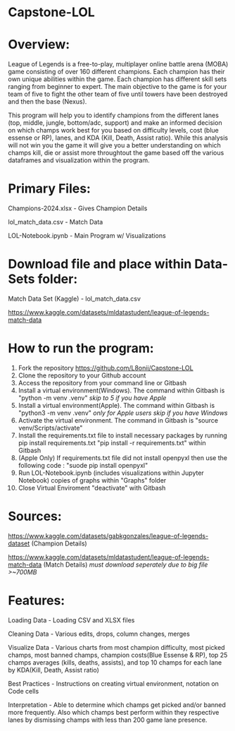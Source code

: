 # Capstone-LOL

# Overview:

League of Legends is a free-to-play, multiplayer online battle arena (MOBA) game consisting of over 160 different champions. Each champion has their own unique abilities within the game. Each champion has different skill sets ranging from beginner to expert. The main objective to the game is for your team of five to fight the other team of five until towers have been destroyed and then the base (Nexus). 

This program will help you to identify champions from the different lanes (top, middle, jungle, bottom/adc, support) and make an informed decision on which champs work best for you based on difficulty levels, cost (blue essense or RP), lanes, and KDA (Kill, Death, Assist ratio). While this analysis will not win you the game it will give you a better understanding on which champs kill, die or assist more throughtout the game based off the various dataframes and visualization within the program. 

# Primary Files:

Champions-2024.xlsx - Gives Champion Details

lol_match_data.csv - Match Data
 
LOL-Notebook.ipynb - Main Program w/ Visualizations 

# Download file and place within Data-Sets folder:

Match Data Set (Kaggle) - lol_match_data.csv

https://www.kaggle.com/datasets/mldatastudent/league-of-legends-match-data

# How to run the program:

1) Fork the repository https://github.com/L8onii/Capstone-LOL
2) Clone the repository to your Github account
3) Access the repository from your command line or Gitbash
4) Install a virtual environment(Windows). The command within Gitbash is "python -m venv .venv" *skip to 5 if you have Apple*
5) Install a virtual environment(Apple). The command within Gitbash is "python3 -m venv .venv" *only for Apple users skip if you have Windows*
6) Activate the virtual environment. The command in Gitbash is "source venv/Scripts/activate"
7) Install the requirements.txt file to install necessary packages by running pip install requirements.txt "pip install -r requirements.txt" within Gitbash
8) (Apple Only) If requirements.txt file did not install openpyxl then use the following code : "suode pip install openpyxl"
9) Run LOL-Notebook.ipynb (includes visualizations within Jupyter Notebook) copies of graphs within "Graphs" folder
10) Close Virtual Enviroment "deactivate" with Gitbash

# Sources:

https://www.kaggle.com/datasets/gabkgonzales/league-of-legends-dataset (Champion Details)

https://www.kaggle.com/datasets/mldatastudent/league-of-legends-match-data (Match Details) *must download seperately due to big file >~700MB*

# Features:

Loading Data - Loading CSV and XLSX files

Cleaning Data - Various edits, drops, column changes, merges

Visualize Data - Various charts from most champion difficulty, most picked champs, most banned champs, champion costs(Blue Essense & RP), top 25 champs averages (kills, deaths, assists), and top 10 champs for each lane by KDA(Kill, Death, Assist ratio)

Best Practices - Instructions on creating virtual environment, notation on Code cells

Interpretation - Able to determine which champs get picked and/or banned more frequently. Also which champs best perform within they respective lanes by dismissing champs with less than 200 game lane presence. 